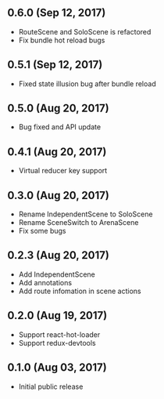 ## 0.6.0 (Sep 12, 2017)
* RouteScene and SoloScene is refactored
* Fix bundle hot reload bugs

## 0.5.1 (Sep 12, 2017)
* Fixed state illusion bug after bundle reload

## 0.5.0 (Aug 20, 2017)
* Bug fixed and API update

## 0.4.1 (Aug 20, 2017)
* Virtual reducer key support

## 0.3.0 (Aug 20, 2017)
* Rename IndependentScene to SoloScene
* Rename SceneSwitch to ArenaScene
* Fix some bugs

## 0.2.3 (Aug 20, 2017)
* Add IndependentScene
* Add annotations
* Add route infomation in scene actions

## 0.2.0 (Aug 19, 2017)
* Support react-hot-loader
* Support redux-devtools

## 0.1.0 (Aug 03, 2017)
* Initial public release